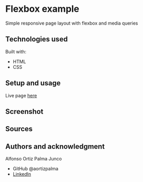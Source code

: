 # Flexbox example

Simple responsive page layout with flexbox and media queries

## Technologies used

Built with:

- HTML
- CSS

## Setup and usage

Live page [here](https://)

## Screenshot

## Sources

## Authors and acknowledgment

Alfonso Ortiz Palma Junco

- GitHub @aortizpalma
- [LinkedIn](https://www.linkedin.com/in/ortizpalma/)
